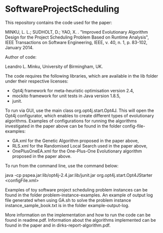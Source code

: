 # SoftwareProjectScheduling

This repository contains the code used for the paper:

MINKU, L. L.; SUDHOLT, D.; YAO, X. . "Improved Evolutionary Algorithm Design for the Project Scheduling Problem Based on Runtime Analysis", IEEE Transactions on Software Engineering, IEEE, v. 40, n. 1, p. 83-102, January 2014.

Author of code:

Leandro L. Minku, University of Birmingham, UK.

The code requires the following libraries, which are available in the lib folder under their respective licenses:
- Opt4j framework for meta-heuristic optimisation version 2.4,
- mockito framework for unit tests in Java version 1.8.5,
- junit.

To run via GUI, use the main class org.opt4j.start.Opt4J. This will open the Opt4j configurator, which enables to create different types of evolutionary algorithms. Examples of configurations for running the algorithms investigated in the paper above can be found in the folder config-file-examples:

- GA.xml for the Genetic Algorithm proposed in the paper above,
- RLS.xml for the Randomised Local Search used in the paper above,
- OnePlusOneEA.xml for the One-Plus-One Evolutionary algorithm proposed in the paper above.

To run from the command line, use the command below:

java -cp pspea.jar:lib/opt4j-2.4.jar:lib/junit.jar org.opt4j.start.Opt4JStarter <configFile.xml>

Examples of toy software project scheduling problem instances can be found in the folder problem-instance-examples. An example of output log file generated when using GA.sh to solve the problem instance instance_sample_book.txt is in the folder example-output-log.

More information on the implementation and how to run the code can be found in readme.pdf. Information about the algorithms implemented can be found in the paper and in dirks-report-algorithm.pdf.
